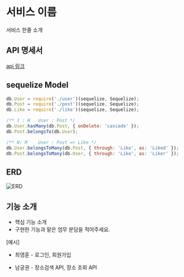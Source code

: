 # 서비스 이름
서비스 한줄 소개

## API 명세서

[api 링크](https://github.com/ON-SOPT-SERVER/ON-SOPT-SERVER-SEMINAR/wiki)

## sequelize Model

```javascript
db.User = require('./user')(sequelize, Sequelize);
db.Post = require('./post')(sequelize, Sequelize);
db.Like = require('./like')(sequelize, Sequelize);

/** 1 : N   User : Post */
db.User.hasMany(db.Post, { onDelete: 'cascade' });
db.Post.belongsTo(db.User);

/** N: M    User : Post => Like */
db.User.belongsToMany(db.Post, { through: 'Like', as: 'Liked' });
db.Post.belongsToMany(db.User, { through: 'Like', as: 'Liker' });
```

## ERD

![ERD](https://github.com/ON-SOPT-SERVER/ON-SOPT-SERVER-SEMINAR/blob/master/5th-seminar/public/images/ERD.png)



## 기능 소개
- 핵심 기능 소개
- 구현한 기능과 맡은 엄무 분담을 적어주세요.

[예시]
 
- 최영훈 - 로그인, 회원가입

- 남궁권 - 장소검색 API, 장소 조회 API 
